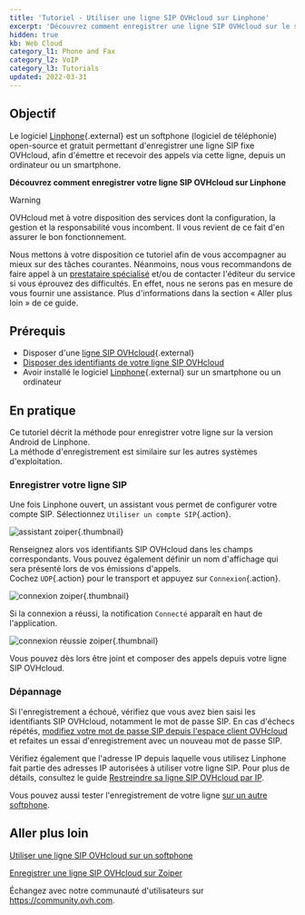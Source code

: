 ```yaml
---
title: 'Tutoriel - Utiliser une ligne SIP OVHcloud sur Linphone'
excerpt: 'Découvrez comment enregistrer une ligne SIP OVHcloud sur le softphone Linphone'
hidden: true
kb: Web Cloud
category_l1: Phone and Fax
category_l2: VoIP
category_l3: Tutorials
updated: 2022-03-31
---
```



## Objectif

Le logiciel [Linphone](https://www.linphone.org/){.external} est un softphone (logiciel de téléphonie) open-source et gratuit permettant d'enregistrer une ligne SIP fixe OVHcloud, afin d'émettre et recevoir des appels via cette ligne, depuis un ordinateur ou un smartphone.

**Découvrez comment enregistrer votre ligne SIP OVHcloud sur Linphone**

> [!warning]
>
> OVHcloud met à votre disposition des services dont la configuration, la gestion et la responsabilité vous incombent. Il vous revient de ce fait d'en assurer le bon fonctionnement.
> 
> Nous mettons à votre disposition ce tutoriel afin de vous accompagner au mieux sur des tâches courantes. Néanmoins, nous vous recommandons de faire appel à un [prestataire spécialisé](https://partner.ovhcloud.com/fr/) et/ou de contacter l'éditeur du service si vous éprouvez des difficultés. En effet, nous ne serons pas en mesure de vous fournir une assistance. Plus d'informations dans la section « Aller plus loin » de ce guide.
> 

## Prérequis

- Disposer d'une [ligne SIP OVHcloud](https://www.ovhtelecom.fr/telephonie/voip/){.external}
- [Disposer des identifiants de votre ligne SIP OVHcloud](/pages/web_cloud/phone_and_fax/voip/register-sip-softphone)
- Avoir installé le logiciel [Linphone](https://www.linphone.org/){.external} sur un smartphone ou un ordinateur

## En pratique

Ce tutoriel décrit la méthode pour enregistrer votre ligne sur la version Android de Linphone.
<br>La méthode d'enregistrement est similaire sur les autres systèmes d'exploitation.

### Enregistrer votre ligne SIP

Une fois Linphone ouvert, un assistant vous permet de configurer votre compte SIP. Sélectionnez `Utiliser un compte SIP`{.action}.

![assistant zoiper](images/linphone01.png){.thumbnail}

Renseignez alors vos identifiants SIP OVHcloud dans les champs correspondants. Vous pouvez également définir un nom d'affichage qui sera présenté lors de vos émissions d'appels.<br>
Cochez `UDP`{.action} pour le transport et appuyez sur `Connexion`{.action}.

![connexion zoiper](images/linphone02.png){.thumbnail}

Si la connexion a réussi, la notification `Connecté` apparaît en haut de l'application. 

![connexion réussie zoiper](images/linphone03.png){.thumbnail}

Vous pouvez dès lors être joint et composer des appels depuis votre ligne SIP OVHcloud.

### Dépannage

Si l'enregistrement a échoué, vérifiez que vous avez bien saisi les identifiants SIP OVHcloud, notamment le mot de passe SIP. En cas d'échecs répétés, [modifiez votre mot de passe SIP depuis l'espace client OVHcloud](/pages/web_cloud/phone_and_fax/voip/modifier-mot-de-passe-ligne-sip) et refaites un essai d'enregistrement avec un nouveau mot de passe SIP.

Vérifiez également que l'adresse IP depuis laquelle vous utilisez Linphone fait partie des adresses IP autorisées à utiliser votre ligne SIP. Pour plus de détails, consultez le guide [Restreindre sa ligne SIP OVHcloud par IP](/pages/web_cloud/phone_and_fax/voip/secure-sip-line-ovh).

Vous pouvez aussi tester l'enregistrement de votre ligne [sur un autre softphone](/pages/web_cloud/phone_and_fax/voip/register-sip-softphone-zoiper).

## Aller plus loin

[Utiliser une ligne SIP OVHcloud sur un softphone](/pages/web_cloud/phone_and_fax/voip/register-sip-softphone)

[Enregistrer une ligne SIP OVHcloud sur Zoiper](/pages/web_cloud/phone_and_fax/voip/register-sip-softphone-zoiper)

Échangez avec notre communauté d'utilisateurs sur <https://community.ovh.com>.
